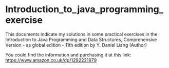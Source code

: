 # Introduction_to_java_programming_exercise

This documents indicate my solutions in some practical exercises in the Introduction to Java Programming and Data Structures, Comprehensive Version - as global edition - 11th edition by Y. Daniel Liang (Author)

You could find the information and purchasing it at this link: https://www.amazon.co.uk/dp/1292221879
